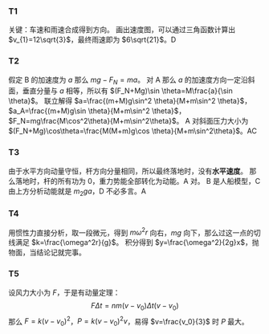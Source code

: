 ### T1
关键：车速和雨速合成得到方向。
画出速度图，可以通过三角函数计算出 $v_{1}=12\sqrt{3}$，最终雨速即为 $6\sqrt{21}$。D
### T2
假定 B 的加速度为 $a$ 那么 $mg-F_N=ma$。
对 A 那么 $a$ 的加速度方向一定沿斜面，垂直分量与 $a$ 相等，所以有 $(F_N+Mg)\sin \theta=M\frac{a}{\sin \theta}$。
联立解得 $a=\frac{(m+M)g\sin^2 \theta}{M+m\sin^2 \theta}$，$a_A=\frac{(m+M)g\sin \theta}{M+m\sin^2 \theta}$，$F_N=mg\frac{M\cos^2\theta}{M+m\sin^2\theta}$。
A 对斜面压力大小为 $(F_N+Mg)\cos\theta=\frac{M(M+m)g\cos \theta}{M+m\sin^2\theta}$。AC
### T3
由于水平方向动量守恒，杆方向分量相同，所以最终落地时，没有**水平速度**。
那么落地时，杆的所有功为 $0$，重力势能全部转化为动能。A 对。
B 是人船模型，C 由上方分析动能就是 $m_2ga$，D 不必多言。A
### T4
用惯性力直接分析，取一段微元，得到 $m\omega^2r$ 向右，$mg$ 向下，那么过这一点的切线满足 $k=\frac{\omega^2r}{g}$。
积分得到 $y=\frac{\omega^2}{2g}x$，抛物面，当结论记就完事。
### T5
设风力大小为 $F$，于是有动量定理：
$$
F\Delta t=nm(v-v_0)\Delta t(v-v_0)
$$
那么 $F=k(v-v_0)^2$，$P=k(v-v_0)^2v$，易得 $v=\frac{v_0}{3}$ 时 $P$ 最大。